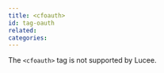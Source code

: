 ```yaml
---
title: <cfoauth>
id: tag-oauth
related:
categories:
---
```


The `<cfoauth>` tag is not supported by Lucee.
